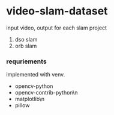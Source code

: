# video-slam-dataset

input video, output for each slam project


1. dso slam
2. orb slam


### requriements
implemented with venv.
* opencv-python
* opencv-contrib-python\n
* matplotlib\n
* pillow
